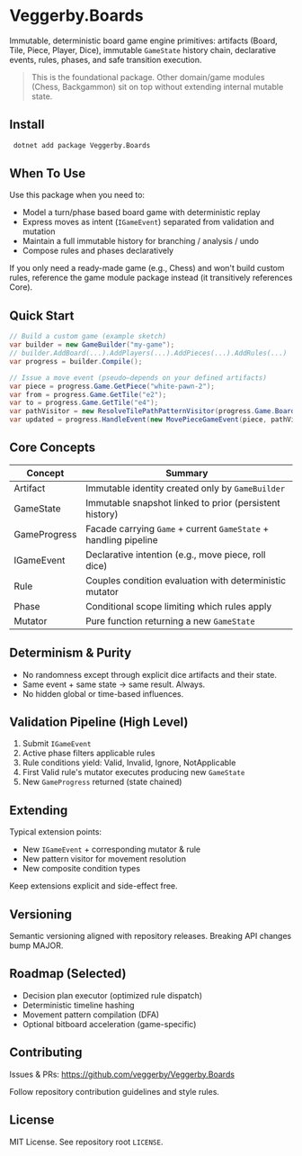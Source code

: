 # Veggerby.Boards

Immutable, deterministic board game engine primitives: artifacts (Board, Tile, Piece, Player, Dice), immutable `GameState` history chain, declarative events, rules, phases, and safe transition execution.

> This is the foundational package. Other domain/game modules (Chess, Backgammon) sit on top without extending internal mutable state.

## Install

```bash
 dotnet add package Veggerby.Boards
```

## When To Use

Use this package when you need to:

- Model a turn/phase based board game with deterministic replay
- Express moves as intent (`IGameEvent`) separated from validation and mutation
- Maintain a full immutable history for branching / analysis / undo
- Compose rules and phases declaratively

If you only need a ready-made game (e.g., Chess) and won't build custom rules, reference the game module package instead (it transitively references Core).

## Quick Start

```csharp
// Build a custom game (example sketch)
var builder = new GameBuilder("my-game");
// builder.AddBoard(...).AddPlayers(...).AddPieces(...).AddRules(...)
var progress = builder.Compile();

// Issue a move event (pseudo—depends on your defined artifacts)
var piece = progress.Game.GetPiece("white-pawn-2");
var from = progress.Game.GetTile("e2");
var to = progress.Game.GetTile("e4");
var pathVisitor = new ResolveTilePathPatternVisitor(progress.Game.Board, from, to);
var updated = progress.HandleEvent(new MovePieceGameEvent(piece, pathVisitor.ResultPath));
```

## Core Concepts

| Concept | Summary |
|---------|---------|
| Artifact | Immutable identity created only by `GameBuilder` |
| GameState | Immutable snapshot linked to prior (persistent history) |
| GameProgress | Facade carrying `Game` + current `GameState` + handling pipeline |
| IGameEvent | Declarative intention (e.g., move piece, roll dice) |
| Rule | Couples condition evaluation with deterministic mutator |
| Phase | Conditional scope limiting which rules apply |
| Mutator | Pure function returning a new `GameState` |

## Determinism & Purity

- No randomness except through explicit dice artifacts and their state.
- Same event + same state → same result. Always.
- No hidden global or time-based influences.

## Validation Pipeline (High Level)

1. Submit `IGameEvent`
2. Active phase filters applicable rules
3. Rule conditions yield: Valid, Invalid, Ignore, NotApplicable
4. First Valid rule's mutator executes producing new `GameState`
5. New `GameProgress` returned (state chained)

## Extending

Typical extension points:

- New `IGameEvent` + corresponding mutator & rule
- New pattern visitor for movement resolution
- New composite condition types

Keep extensions explicit and side-effect free.

## Versioning

Semantic versioning aligned with repository releases. Breaking API changes bump MAJOR.

## Roadmap (Selected)

- Decision plan executor (optimized rule dispatch)
- Deterministic timeline hashing
- Movement pattern compilation (DFA)
- Optional bitboard acceleration (game-specific)

## Contributing

Issues & PRs: <https://github.com/veggerby/Veggerby.Boards>

Follow repository contribution guidelines and style rules.

## License

MIT License. See repository root `LICENSE`.
